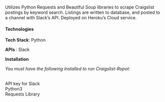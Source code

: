 Utilizes Python Requests and Beautiful Soup libraries to scrape Craigslist postings by keyword search. Listings are written to database, and posted to a channel with Slack’s API. Deployed on Heroku’s Cloud service.
 
<h4>Technologies</h4>
 
<b>Tech Stack</b>: Python

<b> APIs </b> : Slack  

<b> Installation </b>

<i>You must have the following installed to run Craigslist-Ropot: </i>
 
<br>
API key for Slack 
<br>
Python3 
<br>
Requests Library 
 

 